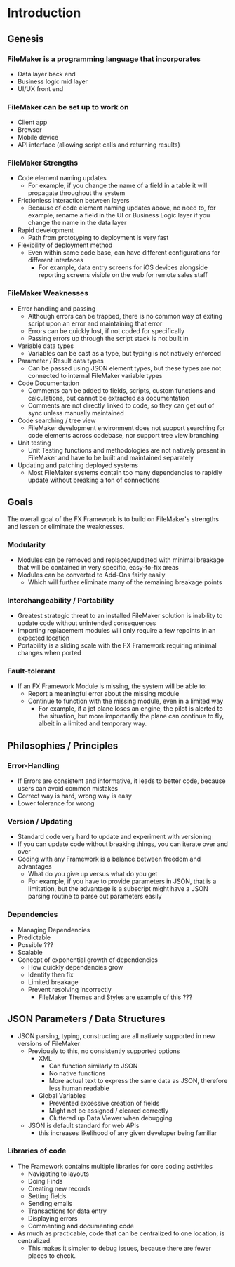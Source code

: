 # Introduction

## Genesis

### FileMaker is a programming language that incorporates
  - Data layer back end
  - Business logic mid layer
  - UI/UX front end
 
### FileMaker can be set up to work on
  - Client app
  - Browser
  - Mobile device
  - API interface (allowing script calls and returning results)

### FileMaker Strengths
- Code element naming updates
  - For example, if you change the name of a field in a table it will propagate throughout the system
- Frictionless interaction between layers
  - Because of code element naming updates above, no need to, for example, rename a field in the UI or Business Logic layer if you change the name in the data layer
- Rapid development
  - Path from prototyping to deployment is very fast
- Flexibility of deployment method
  - Even within same code base, can have different configurations for different interfaces
    - For example, data entry screens for iOS devices alongside reporting screens visible on the web for remote sales staff 

### FileMaker Weaknesses
- Error handling and passing
  - Although errors can be trapped, there is no common way of exiting script upon an error and maintaining that error
  - Errors can be quickly lost, if not coded for specifically
  - Passing errors up through the script stack is not built in
- Variable data types
  - Variables can be cast as a type, but typing is not natively enforced
- Parameter / Result data types
  - Can be passed using JSON element types, but these types are not connected to internal FileMaker variable types 
- Code Documentation
  - Comments can be added to fields, scripts, custom functions and calculations, but cannot be extracted as documentation
  - Comments are not directly linked to code, so they can get out of sync unless manually maintained
- Code searching / tree view
  - FileMaker development environment does not support searching for code elements across codebase, nor support tree view branching
- Unit testing 
  - Unit Testing functions and methodologies are not natively present in FileMaker and have to be built and maintained separately
- Updating and patching deployed systems
  - Most FileMaker systems contain too many dependencies to rapidly update without breaking a ton of connections


## Goals

The overall goal of the FX Framework is to build on FileMaker's strengths and lessen or eliminate the weaknesses.

### Modularity
  - Modules can be removed and replaced/updated with minimal breakage that will be contained in very specific, easy-to-fix areas
  - Modules can be converted to Add-Ons fairly easily
    - Which will further eliminate many of the remaining breakage points

### Interchangeability / Portability 
  - Greatest strategic threat to an installed FileMaker solution is inability to update code without unintended consequences
  - Importing replacement modules will only require a few repoints in an expected location
  - Portability is a sliding scale with the FX Framework requiring minimal changes when ported

### Fault-tolerant
  - If an FX Framework Module is missing, the system will be able to:
    - Report a meaningful error about the missing module
    - Continue to function with the missing module, even in a limited way 
      - For example, if a jet plane loses an engine, the pilot is alerted to the situation, but more importantly the plane can continue to fly, albeit in a limited and temporary way.


## Philosophies / Principles



### Error-Handling
  - If Errors are consistent and informative, it leads to better code, because users can avoid common mistakes
  - Correct way is hard, wrong way is easy
  - Lower tolerance for wrong

### Version / Updating
  - Standard code very hard to update and experiment with versioning
  - If you can update code without breaking things, you can iterate over and over
  - Coding with any Framework is a balance between freedom and advantages
    - What do you give up versus what do you get
    - For example, if you have to provide parameters in JSON, that is a limitation, but the advantage is a subscript might have a JSON parsing routine to parse out parameters easily

### Dependencies
  - Managing Dependencies
  - Predictable
  - Possible ???
  - Scalable
  - Concept of exponential growth of dependencies
    - How quickly dependencies grow
    - Identify then fix
    - Limited breakage
    - Prevent resolving incorrectly
      - FileMaker Themes and Styles are example of this ???


## JSON Parameters / Data Structures
  - JSON parsing, typing, constructing are all natively supported in new versions of FileMaker
    - Previously to this, no consistently supported options
      - XML
        - Can function similarly to JSON
        - No native functions
        - More actual text to express the same data as JSON, therefore less human readable
      - Global Variables
        - Prevented excessive creation of fields
        - Might not be assigned / cleared correctly
        - Cluttered up Data Viewer when debugging
    - JSON is default standard for web APIs
      - this increases likelihood of any given developer being familiar

### Libraries of code
- The Framework contains multiple libraries for core coding activities
  - Navigating to layouts
  - Doing Finds
  - Creating new records
  - Setting fields
  - Sending emails 
  - Transactions for data entry
  - Displaying errors
  - Commenting and documenting code
- As much as practicable, code that can be centralized to one location, is centralized.
  - This makes it simpler to debug issues, because there are fewer places to check. 

